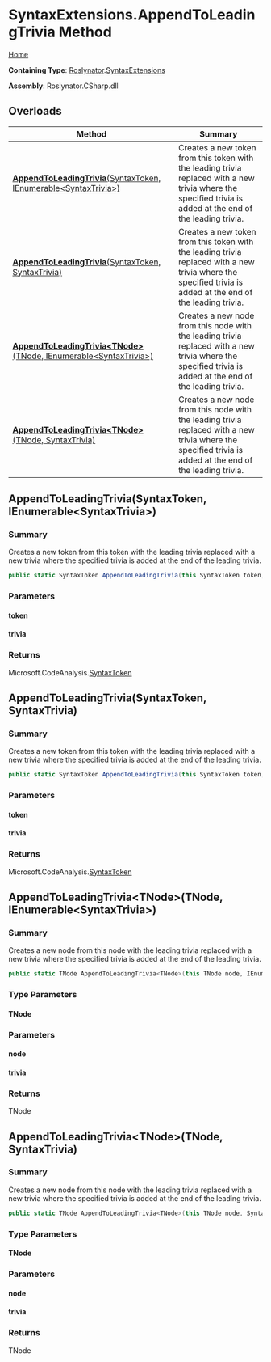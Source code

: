 # SyntaxExtensions\.AppendToLeadingTrivia Method

[Home](../../../README.md)

**Containing Type**: [Roslynator](../../README.md)\.[SyntaxExtensions](../README.md)

**Assembly**: Roslynator\.CSharp\.dll

## Overloads

| Method | Summary |
| ------ | ------- |
| [**AppendToLeadingTrivia**(SyntaxToken, IEnumerable\<SyntaxTrivia>)](../AppendToLeadingTrivia/README.md#Roslynator_SyntaxExtensions_AppendToLeadingTrivia_Microsoft_CodeAnalysis_SyntaxToken_System_Collections_Generic_IEnumerable_Microsoft_CodeAnalysis_SyntaxTrivia__) | Creates a new token from this token with the leading trivia replaced with a new trivia where the specified trivia is added at the end of the leading trivia\. |
| [**AppendToLeadingTrivia**(SyntaxToken, SyntaxTrivia)](../AppendToLeadingTrivia/README.md#Roslynator_SyntaxExtensions_AppendToLeadingTrivia_Microsoft_CodeAnalysis_SyntaxToken_Microsoft_CodeAnalysis_SyntaxTrivia_) | Creates a new token from this token with the leading trivia replaced with a new trivia where the specified trivia is added at the end of the leading trivia\. |
| [**AppendToLeadingTrivia\<TNode>**(TNode, IEnumerable\<SyntaxTrivia>)](#Roslynator_SyntaxExtensions_AppendToLeadingTrivia__1___0_System_Collections_Generic_IEnumerable_Microsoft_CodeAnalysis_SyntaxTrivia__) | Creates a new node from this node with the leading trivia replaced with a new trivia where the specified trivia is added at the end of the leading trivia\. |
| [**AppendToLeadingTrivia\<TNode>**(TNode, SyntaxTrivia)](#Roslynator_SyntaxExtensions_AppendToLeadingTrivia__1___0_Microsoft_CodeAnalysis_SyntaxTrivia_) | Creates a new node from this node with the leading trivia replaced with a new trivia where the specified trivia is added at the end of the leading trivia\. |

## AppendToLeadingTrivia\(SyntaxToken, IEnumerable\<SyntaxTrivia>\)<a name="Roslynator_SyntaxExtensions_AppendToLeadingTrivia_Microsoft_CodeAnalysis_SyntaxToken_System_Collections_Generic_IEnumerable_Microsoft_CodeAnalysis_SyntaxTrivia__"></a>

### Summary

Creates a new token from this token with the leading trivia replaced with a new trivia where the specified trivia is added at the end of the leading trivia\.

```csharp
public static SyntaxToken AppendToLeadingTrivia(this SyntaxToken token, IEnumerable<SyntaxTrivia> trivia)
```

### Parameters

#### token

#### trivia

### Returns

Microsoft\.CodeAnalysis\.[SyntaxToken](https://docs.microsoft.com/en-us/dotnet/api/microsoft.codeanalysis.syntaxtoken)

## AppendToLeadingTrivia\(SyntaxToken, SyntaxTrivia\)<a name="Roslynator_SyntaxExtensions_AppendToLeadingTrivia_Microsoft_CodeAnalysis_SyntaxToken_Microsoft_CodeAnalysis_SyntaxTrivia_"></a>

### Summary

Creates a new token from this token with the leading trivia replaced with a new trivia where the specified trivia is added at the end of the leading trivia\.

```csharp
public static SyntaxToken AppendToLeadingTrivia(this SyntaxToken token, SyntaxTrivia trivia)
```

### Parameters

#### token

#### trivia

### Returns

Microsoft\.CodeAnalysis\.[SyntaxToken](https://docs.microsoft.com/en-us/dotnet/api/microsoft.codeanalysis.syntaxtoken)

## AppendToLeadingTrivia\<TNode>\(TNode, IEnumerable\<SyntaxTrivia>\)<a name="Roslynator_SyntaxExtensions_AppendToLeadingTrivia__1___0_System_Collections_Generic_IEnumerable_Microsoft_CodeAnalysis_SyntaxTrivia__"></a>

### Summary

Creates a new node from this node with the leading trivia replaced with a new trivia where the specified trivia is added at the end of the leading trivia\.

```csharp
public static TNode AppendToLeadingTrivia<TNode>(this TNode node, IEnumerable<SyntaxTrivia> trivia) where TNode : Microsoft.CodeAnalysis.SyntaxNode
```

### Type Parameters

#### TNode

### Parameters

#### node

#### trivia

### Returns

TNode

## AppendToLeadingTrivia\<TNode>\(TNode, SyntaxTrivia\)<a name="Roslynator_SyntaxExtensions_AppendToLeadingTrivia__1___0_Microsoft_CodeAnalysis_SyntaxTrivia_"></a>

### Summary

Creates a new node from this node with the leading trivia replaced with a new trivia where the specified trivia is added at the end of the leading trivia\.

```csharp
public static TNode AppendToLeadingTrivia<TNode>(this TNode node, SyntaxTrivia trivia) where TNode : Microsoft.CodeAnalysis.SyntaxNode
```

### Type Parameters

#### TNode

### Parameters

#### node

#### trivia

### Returns

TNode

